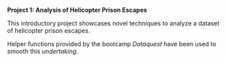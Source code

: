 **Project 1: Analysis of Helicopter Prison Escapes**

This introductory project showcases novel techniques to analyze a dataset of helicopter prison escapes. 

Helper functions provided by the bootcamp *Dataquest* have been used to smooth this *undertaking*.

